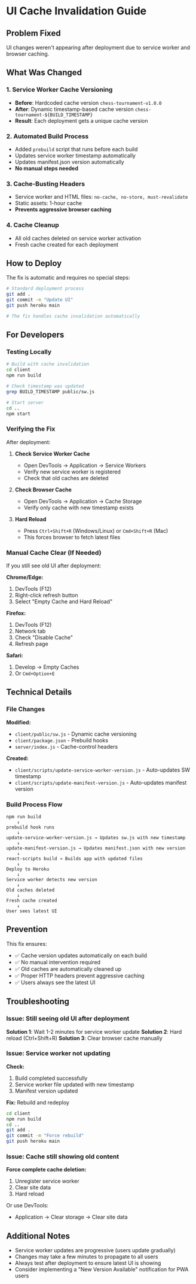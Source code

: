 # UI Cache Invalidation Guide

## Problem Fixed
UI changes weren't appearing after deployment due to service worker and browser caching.

## What Was Changed

### 1. Service Worker Cache Versioning
- **Before**: Hardcoded cache version `chess-tournament-v1.0.0`
- **After**: Dynamic timestamp-based cache version `chess-tournament-${BUILD_TIMESTAMP}`
- **Result**: Each deployment gets a unique cache version

### 2. Automated Build Process
- Added `prebuild` script that runs before each build
- Updates service worker timestamp automatically
- Updates manifest.json version automatically
- **No manual steps needed**

### 3. Cache-Busting Headers
- Service worker and HTML files: `no-cache, no-store, must-revalidate`
- Static assets: 1-hour cache
- **Prevents aggressive browser caching**

### 4. Cache Cleanup
- All old caches deleted on service worker activation
- Fresh cache created for each deployment

## How to Deploy

The fix is automatic and requires no special steps:

```bash
# Standard deployment process
git add .
git commit -m "Update UI"
git push heroku main

# The fix handles cache invalidation automatically
```

## For Developers

### Testing Locally

```bash
# Build with cache invalidation
cd client
npm run build

# Check timestamp was updated
grep BUILD_TIMESTAMP public/sw.js

# Start server
cd ..
npm start
```

### Verifying the Fix

After deployment:

1. **Check Service Worker Cache**
   - Open DevTools → Application → Service Workers
   - Verify new service worker is registered
   - Check that old caches are deleted

2. **Check Browser Cache**
   - Open DevTools → Application → Cache Storage
   - Verify only cache with new timestamp exists

3. **Hard Reload**
   - Press `Ctrl+Shift+R` (Windows/Linux) or `Cmd+Shift+R` (Mac)
   - This forces browser to fetch latest files

### Manual Cache Clear (If Needed)

If you still see old UI after deployment:

**Chrome/Edge:**
1. DevTools (F12)
2. Right-click refresh button
3. Select "Empty Cache and Hard Reload"

**Firefox:**
1. DevTools (F12)
2. Network tab
3. Check "Disable Cache"
4. Refresh page

**Safari:**
1. Develop → Empty Caches
2. Or `Cmd+Option+E`

## Technical Details

### File Changes

**Modified:**
- `client/public/sw.js` - Dynamic cache versioning
- `client/package.json` - Prebuild hooks
- `server/index.js` - Cache-control headers

**Created:**
- `client/scripts/update-service-worker-version.js` - Auto-updates SW timestamp
- `client/scripts/update-manifest-version.js` - Auto-updates manifest version

### Build Process Flow

```
npm run build
    ↓
prebuild hook runs
    ↓
update-service-worker-version.js → Updates sw.js with new timestamp
    ↓
update-manifest-version.js → Updates manifest.json with new version
    ↓
react-scripts build → Builds app with updated files
    ↓
Deploy to Heroku
    ↓
Service worker detects new version
    ↓
Old caches deleted
    ↓
Fresh cache created
    ↓
User sees latest UI
```

## Prevention

This fix ensures:
- ✅ Cache version updates automatically on each build
- ✅ No manual intervention required
- ✅ Old caches are automatically cleaned up
- ✅ Proper HTTP headers prevent aggressive caching
- ✅ Users always see the latest UI

## Troubleshooting

### Issue: Still seeing old UI after deployment

**Solution 1**: Wait 1-2 minutes for service worker update
**Solution 2**: Hard reload (Ctrl+Shift+R)
**Solution 3**: Clear browser cache manually

### Issue: Service worker not updating

**Check:**
1. Build completed successfully
2. Service worker file updated with new timestamp
3. Manifest version updated

**Fix:** Rebuild and redeploy

```bash
cd client
npm run build
cd ..
git add .
git commit -m "Force rebuild"
git push heroku main
```

### Issue: Cache still showing old content

**Force complete cache deletion:**

1. Unregister service worker
2. Clear site data
3. Hard reload

Or use DevTools:
- Application → Clear storage → Clear site data

## Additional Notes

- Service worker updates are progressive (users update gradually)
- Changes may take a few minutes to propagate to all users
- Always test after deployment to ensure latest UI is showing
- Consider implementing a "New Version Available" notification for PWA users

